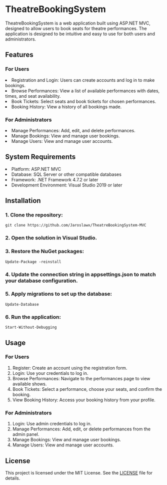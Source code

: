 # TheatreBookingSystem

TheatreBookingSystem is a web application built using ASP.NET MVC, designed to allow users to book seats for theatre performances. The application is designed to be intuitive and easy to use for both users and administrators.


## Features

### For Users
<li>Registration and Login: Users can create accounts and log in to make bookings.</li><li>
Browse Performances: View a list of available performances with dates, times, and seat availability.</li><li>
Book Tickets: Select seats and book tickets for chosen performances.</li><li>
Booking History: View a history of all bookings made.</li>

### For Administrators
<li>Manage Performances: Add, edit, and delete performances.</li><li>
Manage Bookings: View and manage user bookings.</li><li>
Manage Users: View and manage user accounts.</li>

## System Requirements
<li>Platform: ASP.NET MVC</li><li>
Database: SQL Server or other compatible databases</li><li>
Framework: .NET Framework 4.7.2 or later</li><li>
Development Environment: Visual Studio 2019 or later</li>


## Installation

### 1. Clone the repository:
```shell
git clone https://github.com/Jaroslawx/TheatreBookingSystem-MVC
```
### 2. Open the solution in Visual Studio.

### 3. Restore the NuGet packages:
```shell
Update-Package -reinstall
```
### 4. Update the connection string in appsettings.json to match your database configuration.

### 5. Apply migrations to set up the database:
```shell
Update-Database
```

### 6. Run the application:
```shell
Start-Without-Debugging
```


## Usage
### For Users
<ol>
<li>Register: Create an account using the registration form.</li><li>
Login: Use your credentials to log in.</li><li>
Browse Performances: Navigate to the performances page to view available shows.</li><li>
Book Tickets: Select a performance, choose your seats, and confirm the booking.</li><li>
View Booking History: Access your booking history from your profile.</li>
</ol>

### For Administrators
<ol>
<li>Login: Use admin credentials to log in.</li><li>
Manage Performances: Add, edit, or delete performances from the admin panel.</li><li>
Manage Bookings: View and manage user bookings.</li><li>
Manage Users: View and manage user accounts.</li>
</ol>

## License
This project is licensed under the MIT License. See the [LICENSE](https://github.com/Jaroslawx/TheatreBookingSystem-MVC/blob/master/LICENSE) file for details.
